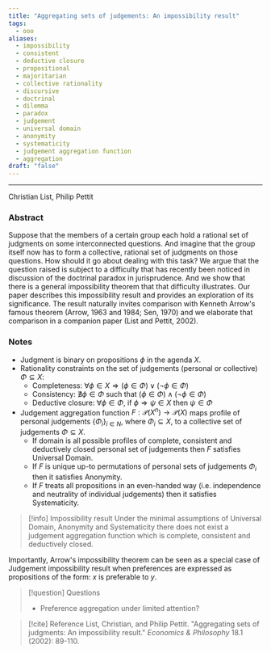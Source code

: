 ```yaml
---
title: "Aggregating sets of judgements: An impossibility result"
tags:
  - ooo
aliases:
  - impossibility
  - consistent
  - deductive closure
  - propositional
  - majoritarian
  - collective rationality
  - discursive
  - doctrinal
  - dilemma
  - paradox
  - judgement
  - universal domain
  - anonymity
  - systematicity
  - judgement aggregation function
  - aggregation
draft: "false"
---
```


---
Christian List, Philip Pettit

### Abstract
Suppose that the members of a certain group each hold a rational set of judgments on some interconnected questions. And imagine that the group itself now has to form a collective, rational set of judgments on those questions. How should it go about dealing with this task? We argue that the question raised is subject to a difficulty that has recently been noticed in discussion of the doctrinal paradox in jurisprudence. And we show that there is a general impossibility theorem that that difficulty illustrates. Our paper describes this impossibility result and provides an exploration of its significance. The result naturally invites comparison with Kenneth Arrow's famous theorem (Arrow, 1963 and 1984; Sen, 1970) and we elaborate that comparison in a companion paper (List and Pettit, 2002). 

### Notes
- Judgment is binary on propositions $\phi$ in the agenda $X$.
- Rationality constraints on the set of judgements (personal or collective) $\Phi \subseteq X$:
	- Completeness: $\forall \phi \in X  \Rightarrow (\phi \in \Phi) \vee (\neg \phi \in \Phi)$
	- Consistency: $\nexists \phi \in \Phi$ such that $(\phi \in \Phi) \wedge (\neg \phi \in \Phi)$ 
	- Deductive closure: $\forall \phi \in \Phi$, if $\phi \Rightarrow \psi \in X$ then $\psi \in \Phi$
- Judgement aggregation function $F: \mathcal{P}(X^n) \rightarrow \mathcal{P}(X)$ maps profile of personal judgements $\{ \Phi_i \}_{i \in N}$, where $\Phi_i \subseteq X$, to a collective set of judgements $\Phi \subseteq X$. 
	- If domain is all possible profiles of complete, consistent and deductively closed personal set of judgements then $F$ satisfies Universal Domain.
	- If $F$ is unique up-to permutations of personal sets of judgements $\Phi_i$ then it satisfies Anonymity.
	- If $F$ treats all propositions in an even-handed way (i.e. independence and neutrality of individual judgements) then it satisfies Systematicity.


>[!info] Impossibility result
> Under the minimal assumptions of Universal Domain, Anonymity and Systematicity there does not exist a judgement aggregation function which is complete, consistent and deductively closed.

Importantly, Arrow's impossibility theorem can be seen as a special case of Judgement impossibility result when preferences are expressed as propositions of the form: $x$ is preferable to $y$.

>[!question] Questions 
> - Preference aggregation under limited attention?




> [!cite] Reference
> List, Christian, and Philip Pettit. "Aggregating sets of judgments: An impossibility result." _Economics & Philosophy_ 18.1 (2002): 89-110.

